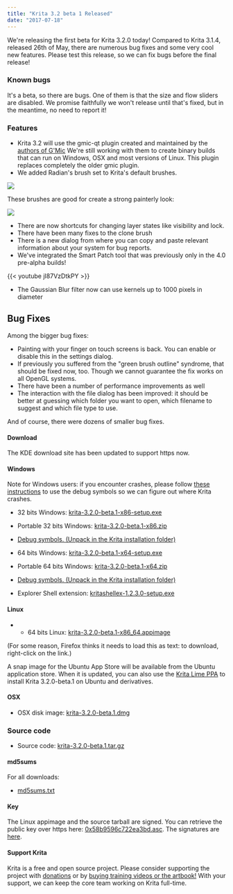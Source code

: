 ```yaml
---
title: "Krita 3.2 beta 1 Released"
date: "2017-07-18"
---
```


We're releasing the first beta for Krita 3.2.0 today! Compared to Krita 3.1.4, released 26th of May, there are numerous bug fixes and some very cool new features. Please test this release, so we can fix bugs before the final release!

### Known bugs

It's a beta, so there are bugs. One of them is that the size and flow sliders are disabled. We promise faithfully we won't release until that's fixed, but in the meantime, no need to report it!

### Features

- Krita 3.2 will use the gmic-qt plugin created and maintained by the [authors of G'Mic](http://gmic.eu/) We're still working with them to create binary builds that can run on Windows, OSX and most versions of Linux. This plugin replaces completely the older gmic plugin.
- We added Radian's brush set to Krita's default brushes.

[![](/images/posts/2017/new_brushes-478x1024.jpg)](/images/posts/2017/new_brushes.jpg)

These brushes are good for create a strong painterly look:

[![](/images/posts/2017/kiki_with_new_brushes_by_rad.jpg)](/images/posts/2017/kiki_with_new_brushes_by_rad.jpg)

- There are now shortcuts for changing layer states like visibility and lock.
- There have been many fixes to the clone brush
- There is a new dialog from where you can copy and paste relevant information about your system for bug reports.
- We've integrated the Smart Patch tool that was previously only in the 4.0 pre-alpha builds!

{{< youtube jI87VzDtkPY >}}

- The Gaussian Blur filter now can use kernels up to 1000 pixels in diameter

## Bug Fixes

Among the bigger bug fixes:

- Painting with your finger on touch screens is back. You can enable or disable this in the settings dialog.
- If previously you suffered from the "green brush outline" syndrome, that should be fixed now, too. Though we cannot guarantee the fix works on all OpenGL systems.
- There have been a number of performance improvements as well
- The interaction with the file dialog has been improved: it should be better at guessing which folder you want to open, which filename to suggest and which file type to use.

And of course, there were dozens of smaller bug fixes.

#### Download

The KDE download site has been updated to support https now.

#### Windows

Note for Windows users: if you encounter crashes, please follow [these instructions](https://docs.krita.org/Dr._Mingw_debugger) to use the debug symbols so we can figure out where Krita crashes.

- 32 bits Windows: [krita-3.2.0-beta.1-x86-setup.exe](https://download.kde.org/unstable/krita/3.2.0-beta.1/krita-3.2.0-beta.1-x86-setup.exe)
- Portable 32 bits Windows: [krita-3.2.0-beta.1-x86.zip](https://download.kde.org/unstable/krita/3.2.0-beta.1/krita-3.2.0-beta.1-x86.zip)
- [Debug symbols. (Unpack in the Krita installation folder)](https://download.kde.org/unstable/krita/3.2.0-beta.1/krita-3.2.0-beta.1-x86-dbg.zip)

- 64 bits Windows: [krita-3.2.0-beta.1-x64-setup.exe](https://download.kde.org/unstable/krita/3.2.0-beta.1/krita-3.2.0-beta.1-x64-setup.exe)
- Portable 64 bits Windows: [krita-3.2.0-beta.1-x64.zip](https://download.kde.org/unstable/krita/3.2.0-beta.1/krita-3.2.0-beta.1-x64.zip)
- [Debug symbols. (Unpack in the Krita installation folder)](https://download.kde.org/unstable/krita/3.2.0-beta.1/krita-3.2.0-beta.1-x64-dbg.zip)

- Explorer Shell extension: [kritashellex-1.2.3.0-setup.exe](https://download.kde.org/unstable/krita/kritashellex-1.2.3.0-setup.exe)

#### Linux

- - 64 bits Linux: [krita-3.2.0-beta.1-x86\_64.appimage](https://download.kde.org/unstable/krita/3.2.0-beta.1/krita-3.2.0-beta.1-x86_64.appimage)

(For some reason, Firefox thinks it needs to load this as text: to download, right-click on the link.)

A snap image for the Ubuntu App Store will be available from the Ubuntu application store. When it is updated, you can also use the [Krita Lime PPA](https://launchpad.net/%7Ekritalime/+archive/ubuntu/ppa) to install Krita 3.2.0-beta.1 on Ubuntu and derivatives.

#### OSX

- OSX disk image: [krita-3.2.0-beta.1.dmg](https://download.kde.org/unstable/krita/3.2.0-beta.1/krita-3.2.0-beta.1.dmg)

### Source code

- Source code: [krita-3.2.0-beta.1.tar.gz](https://download.kde.org/unstable/krita/3.2.0-beta.1/krita-3.2.0-beta.1.tar.gz)

#### md5sums

For all downloads:

- [md5sums.txt](https://download.kde.org/unstable/krita/3.2.0-beta.1/md5sums.txt)

#### Key

The Linux appimage and the source tarball are signed. You can retrieve the public key over https here: [0x58b9596c722ea3bd.asc](https://share.kde.org/index.php/s/fJ99V5mZvuyD0z8). The signatures are [here](http://download.kde.org/unstable/krita/3.2.0-beta.1/).

#### Support Krita

Krita is a free and open source project. Please consider supporting the project with [donations](/support-us/donations/) or by [buying training videos or the artbook!](/support-us/shop) With your support, we can keep the core team working on Krita full-time.
